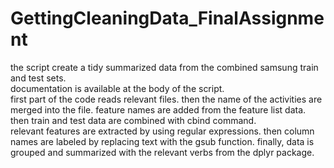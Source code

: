 # GettingCleaningData_FinalAssignment
the script create a tidy summarized data from the combined samsung train and test sets.</br>
documentation is available at the body of the script.
</br>
first part of the code reads relevant files. then the name of the activities are merged into the file.
feature names are added from the feature list data. then train and test data are combined with cbind command.
</br>
relevant features are extracted by using regular expressions. then column names are labeled by replacing text with the gsub function.
finally, data is grouped and summarized with the relevant verbs from the dplyr package.
</br>


